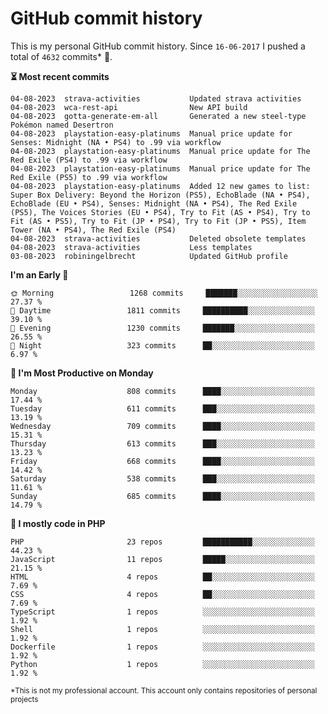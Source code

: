 # GitHub commit history
This is my personal GitHub commit history. Since <!--START_SECTION:first-commit-date-->`16-06-2017`<!--END_SECTION:first-commit-date--> I pushed a total of <!--START_SECTION:total-commit-count-->`4632`<!--END_SECTION:total-commit-count--> commits* 🎉.

<!--START_SECTION:most-recent-commits-->
**⏳ Most recent commits**
                                        
```text
04-08-2023  strava-activities           Updated strava activities
04-08-2023  wca-rest-api                New API build
04-08-2023  gotta-generate-em-all       Generated a new steel-type Pokémon named Desertron
04-08-2023  playstation-easy-platinums  Manual price update for Senses: Midnight (NA • PS4) to .99 via workflow
04-08-2023  playstation-easy-platinums  Manual price update for The Red Exile (PS4) to .99 via workflow
04-08-2023  playstation-easy-platinums  Manual price update for The Red Exile (PS5) to .99 via workflow
04-08-2023  playstation-easy-platinums  Added 12 new games to list: Super Box Delivery: Beyond the Horizon (PS5), EchoBlade (NA • PS4), EchoBlade (EU • PS4), Senses: Midnight (NA • PS4), The Red Exile (PS5), The Voices Stories (EU • PS4), Try to Fit (AS • PS4), Try to Fit (AS • PS5), Try to Fit (JP • PS4), Try to Fit (JP • PS5), Item Tower (NA • PS4), The Red Exile (PS4)
04-08-2023  strava-activities           Deleted obsolete templates
04-08-2023  strava-activities           Less templates
03-08-2023  robiningelbrecht            Updated GitHub profile
```
<!--END_SECTION:most-recent-commits-->  

<!--START_SECTION:commits-per-day-time-->
**I&#039;m an Early 🐤**

```text
🌞 Morning                 1268 commits     ███████░░░░░░░░░░░░░░░░░░   27.37 %
🌆 Daytime                 1811 commits     ██████████░░░░░░░░░░░░░░░   39.10 %
🌃 Evening                 1230 commits     ███████░░░░░░░░░░░░░░░░░░   26.55 %
🌙 Night                   323 commits      ██░░░░░░░░░░░░░░░░░░░░░░░   6.97 %
```
<!--END_SECTION:commits-per-day-time-->  

<!--START_SECTION:commits-per-weekday-->
**📅 I&#039;m Most Productive on Monday**

```text
Monday                    808 commits      ████░░░░░░░░░░░░░░░░░░░░░   17.44 %
Tuesday                   611 commits      ███░░░░░░░░░░░░░░░░░░░░░░   13.19 %
Wednesday                 709 commits      ████░░░░░░░░░░░░░░░░░░░░░   15.31 %
Thursday                  613 commits      ███░░░░░░░░░░░░░░░░░░░░░░   13.23 %
Friday                    668 commits      ████░░░░░░░░░░░░░░░░░░░░░   14.42 %
Saturday                  538 commits      ███░░░░░░░░░░░░░░░░░░░░░░   11.61 %
Sunday                    685 commits      ████░░░░░░░░░░░░░░░░░░░░░   14.79 %
```
<!--END_SECTION:commits-per-weekday-->  

<!--START_SECTION:repos-per-language-->
**💬 I mostly code in PHP**

```text
PHP                       23 repos         ███████████░░░░░░░░░░░░░░   44.23 %
JavaScript                11 repos         █████░░░░░░░░░░░░░░░░░░░░   21.15 %
HTML                      4 repos          ██░░░░░░░░░░░░░░░░░░░░░░░   7.69 %
CSS                       4 repos          ██░░░░░░░░░░░░░░░░░░░░░░░   7.69 %
TypeScript                1 repos          ░░░░░░░░░░░░░░░░░░░░░░░░░   1.92 %
Shell                     1 repos          ░░░░░░░░░░░░░░░░░░░░░░░░░   1.92 %
Dockerfile                1 repos          ░░░░░░░░░░░░░░░░░░░░░░░░░   1.92 %
Python                    1 repos          ░░░░░░░░░░░░░░░░░░░░░░░░░   1.92 %
```
<!--END_SECTION:repos-per-language-->  

<sub>*This is not my professional account. This account only contains repositories of personal projects</sub>
